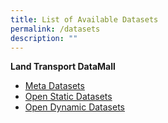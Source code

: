```yaml
---
title: List of Available Datasets
permalink: /datasets
description: ""
---
```

**Land Transport DataMall**
* [Meta Datasets](https://datamall.lta.gov.sg/content/datamall/en/???.html)
* [Open Static Datasets](https://datamall.lta.gov.sg/content/datamall/en/static-data.html)
* [Open Dynamic Datasets](https://datamall.lta.gov.sg/content/datamall/en/dynamic-data.html)
